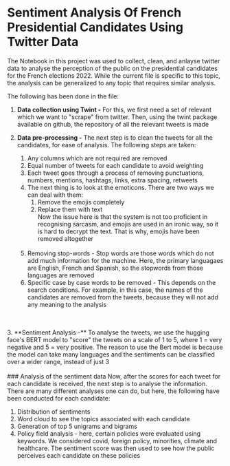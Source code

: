 # Sentiment Analysis Of French Presidential Candidates Using Twitter Data

The Notebook in this project was used to collect, clean, and anlayse
twitter data to analyse the perception of the public on the
presidential candidates for the French elections 2022. While
the current file is specific to this topic, the analysis can
be generalized to any topic that requires similar analysis.

The following has been done in the file:

1. **Data collection using Twint -** For this, we first need
a set of relevant which we want to "scrape" from twitter.
Then, using the twint package available on github, the repository
of all the relevant tweets is made


2. **Data pre-processing -** The next step is to clean the tweets
for all the candidates, for ease of analysis. The following steps are taken:
   1. Any columns which are not required are removed
   2. Equal number of tweets for each candidate to avoid weighting
   3. Each tweet goes through a process of removing punctuations, numbers, mentions, hashtags, links, extra spacing, retweets
   4. The next thing is to look at the emoticons. There are two ways we can deal with them:
      1. Remove the emojis completely
      2. Replace them with text<br/>
   Now the issue here is that the system is not too proficient
   in recognising sarcasm, and emojis are used in an ironic way,
   so it is hard to decrypt the text. That is why, emojis have been
   removed altogether <br/>
      <br/>
   5. Removing stop-words - Stop words are those words
   which do not add much information for the machine. Here,
    the primary languagaes are English, French and Spanish, so the stopwords from those languages are removed
   6. Specific case by case words to be removed - This depends on the search conditions. For example, 
   in this case, the names of the candidates are removed from the tweets, because they will not add any meaning to the analysis
<br/>
<br/>
3. **Sentiment Analysis -** To analyse the tweets, we use
the hugging face's BERT model to "score" the tweets on a scale of 1 to 5,
where 1 = very negative and 5 = very positive. The reason to use
the Bert model is because the model can take many languages and the sentiments can
be classified over a wider range, instead of just 3
<br>
<br>
### Analysis of the sentiment data
Now, after the scores for each tweet for each candidate is received, the next step is to analyse the information.
There are many different analyses one can do, but here, the following have been conducted for each candidate:<br/>

1. Distribution of sentiments
2. Word cloud to see the topics associated with each candidate
3. Generation of top 5 unigrams and bigrams
4. Policy field analysis - here, certain policies were evaluated using keywords. We considered covid, foreign policy, minorities, climate and healthcare.
The sentiment score was then used to see how the public perceives each candidate on these policies
      


